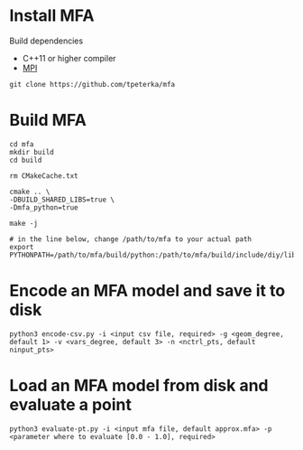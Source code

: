 # Install MFA

Build dependencies

- C++11 or higher compiler
- [MPI](http://www.mpich.org)

```
git clone https://github.com/tpeterka/mfa
```

# Build MFA

```
cd mfa
mkdir build
cd build

rm CMakeCache.txt

cmake .. \
-DBUILD_SHARED_LIBS=true \
-Dmfa_python=true

make -j

# in the line below, change /path/to/mfa to your actual path
export PYTHONPATH=/path/to/mfa/build/python:/path/to/mfa/build/include/diy/lib:$PYTHONPATH

```
# Encode an MFA model and save it to disk

```
python3 encode-csv.py -i <input csv file, required> -g <geom_degree, default 1> -v <vars_degree, default 3> -n <nctrl_pts, default
ninput_pts>
```
# Load an MFA model from disk and evaluate a point

```
python3 evaluate-pt.py -i <input mfa file, default approx.mfa> -p <parameter where to evaluate [0.0 - 1.0], required>
```


